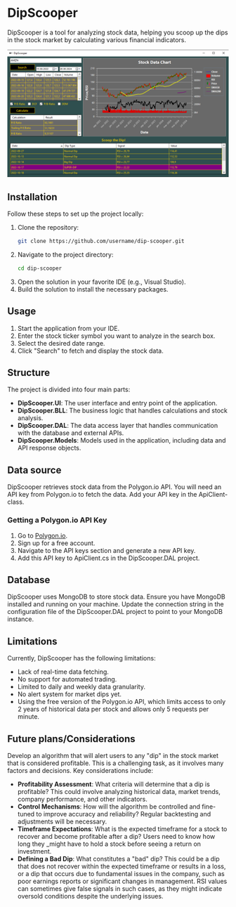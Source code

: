 # DipScooper

DipScooper is a tool for analyzing stock data, helping you scoop up the dips in the stock market by calculating various financial indicators.

![Screenshot](src/images/screenshotDipScooper2.PNG)

## Installation

Follow these steps to set up the project locally:

1. Clone the repository:
    ```sh
    git clone https://github.com/username/dip-scooper.git
    ```
2. Navigate to the project directory:
    ```sh
    cd dip-scooper
    ```
3. Open the solution in your favorite IDE (e.g., Visual Studio).
4. Build the solution to install the necessary packages.

## Usage

1. Start the application from your IDE.
2. Enter the stock ticker symbol you want to analyze in the search box.
3. Select the desired date range.
4. Click "Search" to fetch and display the stock data.

## Structure

The project is divided into four main parts:

- **DipScooper.UI**: The user interface and entry point of the application.
- **DipScooper.BLL**: The business logic that handles calculations and stock analysis.
- **DipScooper.DAL**: The data access layer that handles communication with the database and external APIs.
- **DipScooper.Models**: Models used in the application, including data and API response objects.

## Data source

DipScooper retrieves stock data from the Polygon.io API. You will need an API key from Polygon.io to fetch the data. Add your API key in the ApiClient-class.

### Getting a Polygon.io API Key

1. Go to [Polygon.io](https://polygon.io/).
2. Sign up for a free account.
3. Navigate to the API keys section and generate a new API key.
4. Add this API key to ApiClient.cs in the DipScooper.DAL project.

## Database

DipScooper uses MongoDB to store stock data. Ensure you have MongoDB installed and running on your machine. 
Update the connection string in the configuration file of the DipScooper.DAL project to point to your MongoDB instance.

## Limitations

Currently, DipScooper has the following limitations:

- Lack of real-time data fetching.
- No support for automated trading.
- Limited to daily and weekly data granularity.
- No alert system for market dips yet.
- Using the free version of the Polygon.io API, which limits access to only 2 years of historical data per stock and allows only 5 requests per minute.

## Future plans/Considerations

Develop an algorithm that will alert users to any "dip" in the stock market that is considered profitable. 
This is a challenging task, as it involves many factors and decisions. Key considerations include:

- **Profitability Assessment**: What criteria will determine that a dip is profitable? This could involve analyzing historical data, market trends, company performance, and other indicators.
- **Control Mechanisms**: How will the algorithm be controlled and fine-tuned to improve accuracy and reliability? Regular backtesting and adjustments will be necessary.
- **Timeframe Expectations**: What is the expected timeframe for a stock to recover and become profitable after a dip? Users need to know how long they _might have to hold a stock before seeing a return on investment.
- **Defining a Bad Dip**: What constitutes a "bad" dip? This could be a dip that does not recover within the expected timeframe or results in a loss,
  or a dip that occurs due to fundamental issues in the company, such as poor earnings reports or significant changes in management.
  RSI values can sometimes give false signals in such cases, as they might indicate oversold conditions despite the underlying issues.


